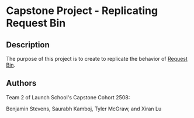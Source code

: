 # Capstone Project - Replicating Request Bin
## Description
The purpose of this project is to create to replicate the behavior of [Request Bin](https://rbaskets.in/).

## Authors
Team 2 of Launch School's Capstone Cohort 2508:

Benjamin Stevens, Saurabh Kamboj, Tyler McGraw, and Xiran Lu